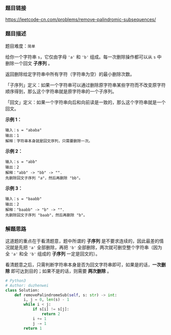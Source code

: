 ### 题目链接
https://leetcode-cn.com/problems/remove-palindromic-subsequences/

### 题目描述
题目难度：```简单```

给你一个字符串 ```s```，它仅由字母 ```'a'``` 和 ```'b'``` 组成。每一次删除操作都可以从 ```s``` 中删除一个回文 **子序列** 。

返回删除给定字符串中所有字符（字符串为空）的最小删除次数。

「子序列」定义：如果一个字符串可以通过删除原字符串某些字符而不改变原字符顺序得到，那么这个字符串就是原字符串的一个子序列。

「回文」定义：如果一个字符串向后和向前读是一致的，那么这个字符串就是一个回文。

**示例 1：**
```
输入：s = "ababa"
输出：1
解释：字符串本身就是回文序列，只需要删除一次。
```

**示例 2：**
```
输入：s = "abb"
输出：2
解释："abb" -> "bb" -> "". 
先删除回文子序列 "a"，然后再删除 "bb"。
```

**示例 3：**
```
输入：s = "baabb"
输出：2
解释："baabb" -> "b" -> "". 
先删除回文子序列 "baab"，然后再删除 "b"。
```

### 解题思路
这道题的重点在于看清题意，题中所谓的 **子序列** 是不要求连续的，因此最差的情况就是先把 ```'a'``` 全部删除，再把 ```'b'``` 全部删除，两次就可删空整个字符串（因为全 ```'a'``` 和全 ```'b'``` 组成的 **子序列** 一定是回文的）。

看清题意之后，只需判断字符串本身是否为回文字符串即可，如果是的话，**一次删除** 即可达到目的；如果不是的话，则需要 **两次删除** 。

```python
# Python3
# Author: duzhenwei
class Solution:
    def removePalindromeSub(self, s: str) -> int:
        i, j = 0, len(s) - 1
        while i < j:
            if s[i] != s[j]:
                return 2
            i += 1
            j -= 1
        return 1
```
